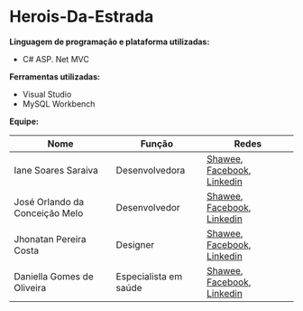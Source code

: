 # Herois-Da-Estrada

**Linguagem de programação e plataforma utilizadas:**
- C# ASP. Net MVC

**Ferramentas utilizadas:**
- Visual Studio
- MySQL Workbench

**Equipe:**

| Nome | Função | Redes |
| ------------- | ------------- | ------------- 
|  Iane Soares Saraiva  | Desenvolvedora |[Shawee](https://app.shawee.io/@ianesosaraiva), [Facebook](https://www.facebook.com/iane.soares.144), [Linkedin](https://www.linkedin.com/in/iane-soares-saraiva-600584196/)
|  José Orlando da Conceição Melo  | Desenvolvedor  |[Shawee](https://app.shawee.io/@orlando-melo), [Facebook](https://www.facebook.com/joseorlando.conceicaomelo.9), [Linkedin](https://www.linkedin.com/in/jos%C3%A9-orlando-melo-2b5293173/)
|  Jhonatan Pereira Costa  | Designer  | [Shawee](https://app.shawee.io/@jhonatancostaokb), [Facebook](https://www.facebook.com/jhonatan.pereirasilva.58), [Linkedin](https://www.linkedin.com/in/jhonatan-costa-1b6074174/)
|  Daniella Gomes de Oliveira |  Especialista em saúde  |[Shawee](https://app.shawee.io/@daniellatrizotto), [Facebook](https://www.facebook.com/daniella.trizotto), [Linkedin](https://www.linkedin.com/in/daniella-oliveira-1755775a/)

